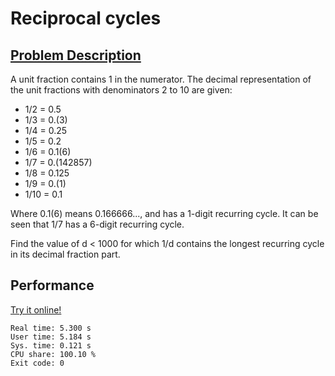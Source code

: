 # Reciprocal cycles

## [Problem Description](https://projecteuler.net/problem=26)

A unit fraction contains 1 in the numerator. The decimal representation of the unit fractions with denominators 2 to 10 are given:

- 1/2 = 0.5
- 1/3 = 0.(3)
- 1/4 = 0.25
- 1/5 = 0.2
- 1/6 = 0.1(6)
- 1/7 = 0.(142857)
- 1/8 = 0.125
- 1/9 = 0.(1)
- 1/10 = 0.1

Where 0.1(6) means 0.166666..., and has a 1-digit recurring cycle. It can be seen that 1/7 has a 6-digit recurring cycle.

Find the value of d < 1000 for which 1/d contains the longest recurring cycle in its decimal fraction part.

## Performance

[Try it online!](https://tio.run/##dVRdb9MwFH3vr7gMaUpR6jbd1g1EBzyANIEEEkg8VFXkxjeNhWMX2@k2MX57uXbadAGWl@Tcj3PP/VBQyTtpd7vnz8aNs@OV1GPUW8BoHggsayMahfDFmpXCejKdgTADgLetXZgCTk5OyPAOGi09lJYXXhoNhdGeS@0gA6nBVwi6qdFybyyDbwQFFrLmCixuLDqk6JhnyhjcI3NwK31FGdrUUgcKB1PwBrIJcIuwllvUrwakYgTZeApzmLCLPTqLKDkb7vF5xNOD@6KFezSLKEtmh@jLNjs7n15dXB6MV21Ux/FyH3Twk6oYEAR9r5AEtpxQI6deCMzCwxhLgWsBFXfAIRsJuaamLRaNtVKvobgvFDK48VBwDSsEhxhGyX1U1qbNnkgLxT9IYg/T3HLVYBitgNc0tMkESmPhtpJFRVTiuKwQrIxeo/uHMaxRetftrdv0hlvPqFq4A3rRzWxgjTrsGnOLNRELtC6J6xu25wPw1VvkNWt0aZRIFtGZQpbCYrlModSwECnoFNQSRtfwa0FECUExhAeypdGdTV50ZrL0Q5a/AbUIO6FXJ0ybXDQbJQsS594kSjrfSQogfjxcw3u6VhInfybDnqkwjfZH20e0GhWbz5NH3kjaL0wD8XkcY65Qr32VUHhX@H/TCv5Dlf2shDWbnJamMDnt9zHO@io9/4HJ0faJBLFSWuef7OaRVGfUFg/SMsaynA6ml1bzu3x1n5z@3VQrI1BFupvPbNPQxRz/HSxyD3a7Pw)

```
Real time: 5.300 s
User time: 5.184 s
Sys. time: 0.121 s
CPU share: 100.10 %
Exit code: 0
```